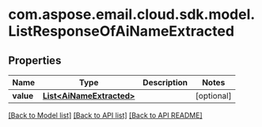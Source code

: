 
# com.aspose.email.cloud.sdk.model.ListResponseOfAiNameExtracted
## Properties
Name | Type | Description | Notes
------------ | ------------- | ------------- | -------------
**value** | [**List&lt;AiNameExtracted&gt;**](AiNameExtracted.md) |  |  [optional]




[[Back to Model list]](README.md#documentation-for-models) [[Back to API list]](README.md#documentation-for-api-endpoints) [[Back to API README]](README.md)

